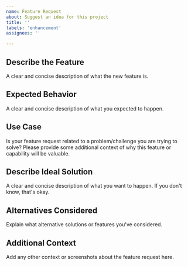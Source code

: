 ```yaml
---
name: Feature Request
about: Suggest an idea for this project
title: ''
labels: 'enhancement'
assignees: ''

---
```

## Describe the Feature
A clear and concise description of what the new feature is. 

## Expected Behavior
A clear and concise description of what you expected to happen.

## Use Case
Is your feature request related to a problem/challenge you are trying to solve? Please provide some additional context of why this feature or capability will be valuable.

## Describe Ideal Solution
A clear and concise description of what you want to happen. If you don't know, that's okay.

## Alternatives Considered
Explain what alternative solutions or features you've considered.

## Additional Context
Add any other context or screenshots about the feature request here.

